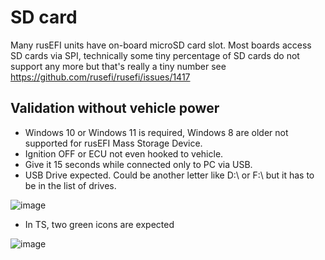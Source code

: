 # SD card

Many rusEFI units have on-board microSD card slot. Most boards access SD cards via SPI, technically some tiny percentage of SD cards do not support any more but that's really a tiny number see https://github.com/rusefi/rusefi/issues/1417

## Validation without vehicle power

* Windows 10 or Windows 11 is required, Windows 8 are older not supported for rusEFI Mass Storage Device.
* Ignition OFF or ECU not even hooked to vehicle.
* Give it 15 seconds while connected only to PC via USB.
* USB Drive expected. Could be another letter like D:\ or F:\ but it has to be in the list of drives.

![image](https://github.com/user-attachments/assets/3f164970-b014-437c-a4cd-25ab2aed31ad)

* In TS, two green icons are expected

![image](https://github.com/user-attachments/assets/156df2db-3777-414f-91be-b52521932ea3)
